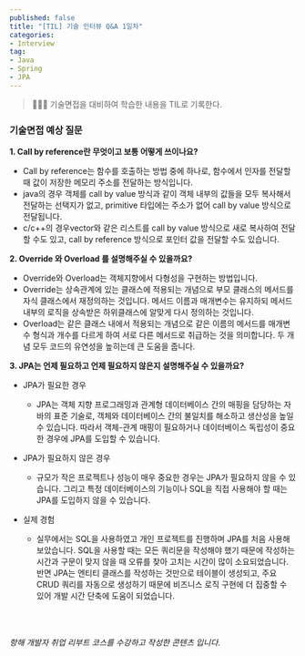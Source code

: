 ```yaml
---
published: false
title: "[TIL] 기술 인터뷰 Q&A 1일차"
categories: 
- Interview
tag:
- Java
- Spring
- JPA
---
```

> 👩🏻‍💻 기술면접을 대비하여 학습한 내용을 TIL로 기록한다.

### 기술면접 예상 질문
**1. Call by reference란 무엇이고 보통 어떻게 쓰이나요?**
  * Call by reference는 함수를 호출하는 방법 중에 하나로, 함수에서 인자를 전달할 때 값이 저장한 메모리 주소를 전달하는 방식입니다. 
  * java의 경우 객체를 call by value 방식과 같이 객체 내부의 값들을 모두 복사해서 전달하는 선택지가 없고, primitive 타입에는 주소가 없어 call by value 방식으로 전달됩니다. 
  * c/c++의 경우vector와 같은 리스트를 call by value 방식으로 새로 복사하여 전달할 수도 있고, call by reference 방식으로 포인터 값을 전달할 수도 있습니다.

**2. Override 와 Overload 를 설명해주실 수 있을까요?**
  * Override와 Overload는 객체지향에서 다형성을 구현하는 방법입니다. 
  * Override는 상속관계에 있는 클래스에 적용되는 개념으로 부모 클래스의 메서드를 자식 클래스에서 재정의하는 것입니다. 메서드 이름과 매개변수는 유지하되 메서드 내부의 로직을 상속받은 하위클래스에 알맞게 다시 정의하는 것입니다. 
  * Overload는 같은 클래스 내에서 적용되는 개념으로 같은 이름의 메서드를 매개변수 형식과 개수를 다르게 하여 서로 다른 메서드로 취급하는 것을 의미합니다. 두 개념 모두 코드의 유연성을 높히는데 큰 도움을 줍니다. 

**3. JPA는 언제 필요하고 언제 필요하지 않은지 설명해주실 수 있을까요?**
- JPA가 필요한 경우 
  - JPA는 객체 지향 프로그래밍과 관계형 데이터베이스 간의 매핑을 담당하는 자바의 표준 기술로, 객체와 데이터베이스 간의 불일치를 해소하고 생산성을 높일 수 있습니다. 따라서 객체-관계 매핑이 필요하거나 데이터베이스 독립성이 중요한 경우에 JPA를 도입할 수 있습니다.

- JPA가 필요하지 않은 경우 
  - 규모가 작은 프로젝트나 성능이 매우 중요한 경우는 JPA가 필요하지 않을 수 있습니다. 그리고 특정 데이터베이스의 기능이나 SQL을 직접 사용해야 할 때는 JPA를 도입하지 않을 수 있습니다.

- 실제 경험 
  - 실무에서는 SQL을 사용하였고 개인 프로젝트를 진행하며 JPA를 처음 사용해보았습니다. SQL을 사용할 때는 모든 쿼리문을 작성해야 했기 때문에 작성하는 시간과 구문이 맞지 않을 때 오류를 찾아 고치는 시간이 많이 소요되었습니다. 반면 JPA는 엔티티 클래스를 작성하는 것만으로 테이블이 생성되고, 주요 CRUD 쿼리를 자동으로 생성하기 때문에 비즈니스 로직 구현에 더 집중할 수 있어 개발 시간 단축에 도움이 되었습니다.


<br />
<br />

_항해 개발자 취업 리부트 코스를 수강하고 작성한 콘텐츠 입니다._